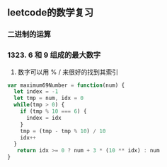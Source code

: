 ## leetcode的数学复习

### 二进制的运算

### 1323. 6 和 9 组成的最大数字

1. 数字可以用 % / 来很好的找到其索引


```javascript
var maximum69Number = function(num) {
  let index = -1
  let tmp = num, idx = 0
  while(tmp > 0) {
    if (tmp % 10 === 6) {
      index = idx
    }
    tmp = (tmp - tmp % 10) / 10 
    idx++
  }
   return idx >= 0 ? num + 3 * (10 ** idx) : num
}
```